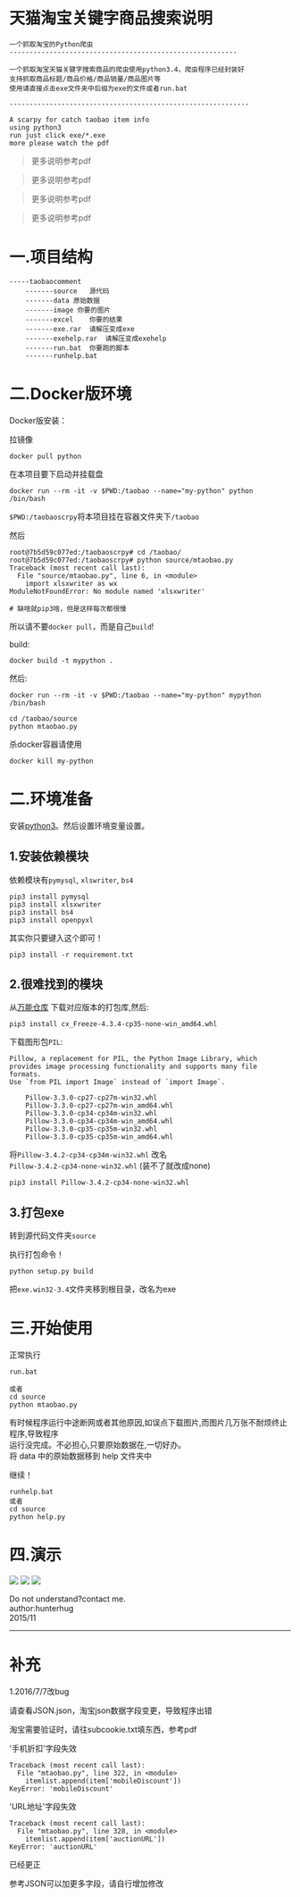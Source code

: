 # 天猫淘宝关键字商品搜索说明

```
一个抓取淘宝的Python爬虫
---------------------------------------------------------

一个抓取淘宝天猫关键字搜索商品的爬虫使用python3.4，爬虫程序已经封装好
支持抓取商品标题/商品价格/商品销量/商品图片等
使用请直接点击exe文件夹中后缀为exe的文件或者run.bat

------------------------------------------------------------

A scarpy for catch taobao item info
using python3
run just click exe/*.exe
more please watch the pdf
```

>更多说明参考pdf

>更多说明参考pdf

>更多说明参考pdf

>更多说明参考pdf


# 一.项目结构

```
-----taobaocomment
	-------source	源代码
	-------data 原始数据
	-------image 你要的图片
	-------excel	你要的结果
	-------exe.rar	请解压变成exe
	-------exehelp.rar	请解压变成exehelp
	-------run.bat	你要跑的脚本
	-------runhelp.bat 
```

# 二.Docker版环境

Docker版安装：

拉镜像

```
docker pull python

```

在本项目要下启动并挂载盘

```
docker run --rm -it -v $PWD:/taobao --name="my-python" python /bin/bash
```

`$PWD:/taobaoscrpy`将本项目挂在容器文件夹下`/taobao`

然后

```
root@7b5d59c077ed:/taobaoscrpy# cd /taobao/
root@7b5d59c077ed:/taobaoscrpy# python source/mtaobao.py 
Traceback (most recent call last):
  File "source/mtaobao.py", line 6, in <module>
    import xlsxwriter as wx
ModuleNotFoundError: No module named 'xlsxwriter'

# 缺啥就pip3啥，但是这样每次都很慢
```

所以请不要`docker pull`，而是自己`build`!

build:

```
docker build -t mypython .
```

然后:

```
docker run --rm -it -v $PWD:/taobao --name="my-python" mypython /bin/bash

cd /taobao/source
python mtaobao.py
```

杀docker容器请使用

```
docker kill my-python
```
# 二.环境准备

安装[python3](https://www.python.org/downloads/)。然后设置环境变量设置。

## 1.安装依赖模块

依赖模块有`pymysql`, `xlswriter`, `bs4`

```
pip3 install pymysql
pip3 install xlsxwriter
pip3 install bs4
pip3 install openpyxl
```

其实你只要键入这个即可！

```
pip3 install -r requirement.txt

```
## 2.很难找到的模块

从[万能仓库](http://www.lfd.uci.edu/~gohlke/pythonlibs/#cx_freeze) 下载对应版本的打包库,然后:

```
pip3 install cx_Freeze-4.3.4-cp35-none-win_amd64.whl
```

下载图形包`PIL`:

```
Pillow, a replacement for PIL, the Python Image Library, which provides image processing functionality and supports many file formats.
Use `from PIL import Image` instead of `import Image`.

    Pillow-3.3.0-cp27-cp27m-win32.whl
    Pillow-3.3.0-cp27-cp27m-win_amd64.whl
    Pillow-3.3.0-cp34-cp34m-win32.whl
    Pillow-3.3.0-cp34-cp34m-win_amd64.whl
    Pillow-3.3.0-cp35-cp35m-win32.whl
    Pillow-3.3.0-cp35-cp35m-win_amd64.whl

```

将`Pillow‑3.4.2‑cp34‑cp34m‑win32.whl` 改名 `Pillow‑3.4.2‑cp34‑none‑win32.whl` (装不了就改成none)

```
pip3 install Pillow‑3.4.2‑cp34‑none‑win32.whl
```

## 3.打包exe

转到源代码文件夹`source`

执行打包命令！

```
python setup.py build
```

把`exe.win32-3.4`文件夹移到根目录，改名为exe

# 三.开始使用

正常执行

```
run.bat

或者
cd source
python mtaobao.py
```

有时候程序运行中途断网或者其他原因,如误点下载图片,而图片几万张不耐烦终止程序,导致程序<br/>
运行没完成。不必担心,只要原始数据在,一切好办。<br/>
将 data 中的原始数据移到 help 文件夹中

继续！

```
runhelp.bat
或者
cd source
python help.py
```

# 四.演示 
![](doc/seeme2.jpg)
![](doc/seeme3.jpg)
![](doc/seeme4.jpg)


Do not understand?contact me.<br/>
author:hunterhug<br/>
2015/11

--------------------------------------------------------------

# 补充
1.2016/7/7改bug

请查看JSON.json，淘宝json数据字段变更，导致程序出错<br/>

淘宝需要验证时，请往subcookie.txt填东西，参考pdf<br/>

 '手机折扣'字段失效
```
Traceback (most recent call last):
  File "mtaobao.py", line 322, in <module>
    itemlist.append(item['mobileDiscount'])
KeyError: 'mobileDiscount'
```

'URL地址'字段失效
```
Traceback (most recent call last):
  File "mtaobao.py", line 328, in <module>
    itemlist.append(item['auctionURL'])
KeyError: 'auctionURL'
```

已经更正

参考JSON可以加更多字段，请自行增加修改
